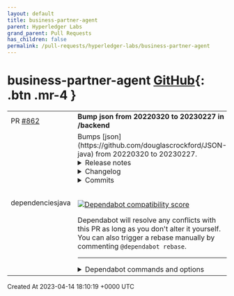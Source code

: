 ```yaml
---
layout: default
title: business-partner-agent
parent: Hyperledger Labs
grand_parent: Pull Requests
has_children: false
permalink: /pull-requests/hyperledger-labs/business-partner-agent
---
```


# business-partner-agent <span class="fs-3 right-align">[GitHub](https://github.com/hyperledger-labs/business-partner-agent){: .btn .mr-4 }</span>


<div>
    <table>
        <tr>
            <td>
                PR <a href="https://github.com/hyperledger-labs/business-partner-agent/pull/862" class=".btn">#862</a>
            </td>
            <td>
                <b>
                    Bump json from 20220320 to 20230227 in /backend
                </b>
            </td>
        </tr>
        <tr>
            <td>
                <span class="chip">dependencies</span><span class="chip">java</span>
            </td>
            <td>
                Bumps [json](https://github.com/douglascrockford/JSON-java) from 20220320 to 20230227.
<details>
<summary>Release notes</summary>
<p><em>Sourced from <a href="https://github.com/douglascrockford/JSON-java/releases">json's releases</a>.</em></p>
<blockquote>
<h2>20230227</h2>
<table>
<thead>
<tr>
<th>Pull Request</th>
<th>Description</th>
</tr>
</thead>
<tbody>
<tr>
<td><a href="https://redirect.github.com/douglascrockford/JSON-java/issues/723">#723</a></td>
<td>Protect JSONML from stack overflow exceptions caused by recursion</td>
</tr>
<tr>
<td><a href="https://redirect.github.com/douglascrockford/JSON-java/issues/720">#720</a></td>
<td>Limit the XML nesting depth for CVE-2022-45688</td>
</tr>
<tr>
<td><a href="https://redirect.github.com/douglascrockford/JSON-java/issues/711">#711</a></td>
<td>Revert pull 707 - interviewbit spam</td>
</tr>
<tr>
<td><a href="https://redirect.github.com/douglascrockford/JSON-java/issues/704">#704</a></td>
<td>Move javadoc comments above the interface definition to make it visible</td>
</tr>
<tr>
<td><a href="https://redirect.github.com/douglascrockford/JSON-java/issues/703">#703</a></td>
<td>Update Releases.md for JSONObject(Map): Throws NPE if key is null</td>
</tr>
<tr>
<td><a href="https://redirect.github.com/douglascrockford/JSON-java/issues/696">#696</a></td>
<td>Update JSONPointerTest for NonDex compatibility</td>
</tr>
<tr>
<td><a href="https://redirect.github.com/douglascrockford/JSON-java/issues/694">#694</a></td>
<td>Pretty print XML</td>
</tr>
<tr>
<td><a href="https://redirect.github.com/douglascrockford/JSON-java/issues/692">#692</a></td>
<td>Example.md syntax highlight and indentation</td>
</tr>
<tr>
<td><a href="https://redirect.github.com/douglascrockford/JSON-java/issues/691">#691</a></td>
<td>Create unit tests for various number formats</td>
</tr>
</tbody>
</table>
<h2>20220924</h2>
<table>
<thead>
<tr>
<th>Pull Request</th>
<th>Description</th>
</tr>
</thead>
<tbody>
<tr>
<td><a href="https://redirect.github.com/douglascrockford/JSON-java/issues/688">#688</a></td>
<td>Update copyright to Public Domain</td>
</tr>
<tr>
<td><a href="https://redirect.github.com/douglascrockford/JSON-java/issues/687">#687</a></td>
<td>Fix a typo</td>
</tr>
<tr>
<td><a href="https://redirect.github.com/douglascrockford/JSON-java/issues/685">#685</a></td>
<td>JSONObject map type unit tests</td>
</tr>
<tr>
<td><a href="https://redirect.github.com/douglascrockford/JSON-java/issues/684">#684</a></td>
<td>Remove v7 build from pipeline</td>
</tr>
<tr>
<td><a href="https://redirect.github.com/douglascrockford/JSON-java/issues/682">#682</a></td>
<td>JSONString similarity</td>
</tr>
<tr>
<td><a href="https://redirect.github.com/douglascrockford/JSON-java/issues/675">#675</a></td>
<td><a href="https://redirect.github.com/stleary/JSON-java/pull/675">stleary/JSON-java#675</a></td>
</tr>
</tbody>
</table>
</blockquote>
</details>
<details>
<summary>Changelog</summary>
<p><em>Sourced from <a href="https://github.com/stleary/JSON-java/blob/master/docs/RELEASES.md">json's changelog</a>.</em></p>
<blockquote>
<p>20230227    Fix for CVE-2022-45688 and recent commits</p>
<p>20220924    New License - public domain, and some minor updates</p>
</blockquote>
</details>
<details>
<summary>Commits</summary>
<ul>
<li>See full diff in <a href="https://github.com/douglascrockford/JSON-java/commits">compare view</a></li>
</ul>
</details>
<br />


[![Dependabot compatibility score](https://dependabot-badges.githubapp.com/badges/compatibility_score?dependency-name=org.json:json&package-manager=maven&previous-version=20220320&new-version=20230227)](https://docs.github.com/en/github/managing-security-vulnerabilities/about-dependabot-security-updates#about-compatibility-scores)

Dependabot will resolve any conflicts with this PR as long as you don't alter it yourself. You can also trigger a rebase manually by commenting `@dependabot rebase`.

[//]: # (dependabot-automerge-start)
[//]: # (dependabot-automerge-end)

---

<details>
<summary>Dependabot commands and options</summary>
<br />

You can trigger Dependabot actions by commenting on this PR:
- `@dependabot rebase` will rebase this PR
- `@dependabot recreate` will recreate this PR, overwriting any edits that have been made to it
- `@dependabot merge` will merge this PR after your CI passes on it
- `@dependabot squash and merge` will squash and merge this PR after your CI passes on it
- `@dependabot cancel merge` will cancel a previously requested merge and block automerging
- `@dependabot reopen` will reopen this PR if it is closed
- `@dependabot close` will close this PR and stop Dependabot recreating it. You can achieve the same result by closing it manually
- `@dependabot ignore this major version` will close this PR and stop Dependabot creating any more for this major version (unless you reopen the PR or upgrade to it yourself)
- `@dependabot ignore this minor version` will close this PR and stop Dependabot creating any more for this minor version (unless you reopen the PR or upgrade to it yourself)
- `@dependabot ignore this dependency` will close this PR and stop Dependabot creating any more for this dependency (unless you reopen the PR or upgrade to it yourself)
You can disable automated security fix PRs for this repo from the [Security Alerts page](https://github.com/hyperledger-labs/business-partner-agent/network/alerts).

</details>
            </td>
        </tr>
    </table>
    <div class="right-align">
        Created At 2023-04-14 18:10:19 +0000 UTC
    </div>
</div>

